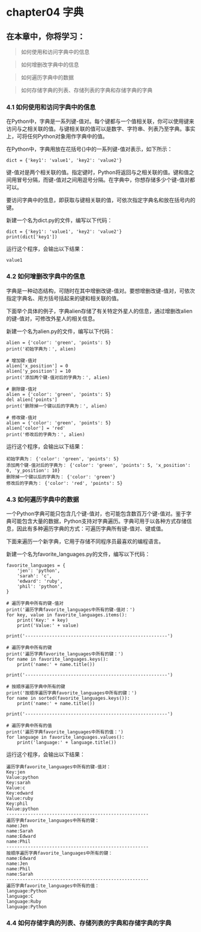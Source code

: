 # chapter04 字典

## 在本章中，你将学习：

> 如何使用和访问字典中的信息

> 如何增删改字典中的信息

> 如何遍历字典中的数据

> 如何存储字典的列表、存储列表的字典和存储字典的字典

### 4.1 如何使用和访问字典中的信息

在Python中，字典是一系列键-值对。每个键都与一个值相关联，你可以使用键来访问与之相关联的值。与键相关联的值可以是数字、字符串、列表乃至字典。事实上，可将任何Python对象用作字典中的值。

在Python中，字典用放在花括号{}中的一系列键-值对表示，如下所示：

	dict = {'key1': 'value1', 'key2': 'value2'}

键-值对是两个相关联的值。指定键时，Python将返回与之相关联的值。键和值之间用冒号分隔，而键-值对之间用逗号分隔。在字典中，你想存储多少个键-值对都可以。

要访问字典中的信息，即获取与键相关联的值，可依次指定字典名和放在括号内的键。

新建一个名为dict.py的文件，编写以下代码：

	dict = {'key1': 'value1', 'key2': 'value2'}
	print(dict['key1'])

运行这个程序，会输出以下结果：

	value1

### 4.2 如何增删改字典中的信息

字典是一种动态结构，可随时在其中增删改键-值对。要想增删改键-值对，可依次指定字典名、用方括号括起来的键和相关联的值。

下面举个具体的例子，字典alien存储了有关特定外星人的信息，通过增删改alien的键-值对，可修改外星人的相关信息。

新建一个名为alien.py的文件，编写以下代码：

	alien = {'color': 'green', 'points': 5}
	print('初始字典为：', alien)
	
	# 增加键-值对
	alien['x_position'] = 0
	alien['y_position'] = 10
	print('添加两个键-值对后的字典为：', alien)
	
	# 删除键-值对
	alien = {'color': 'green', 'points': 5}
	del alien['points']
	print('删除掉一个键以后的字典为：', alien)
	
	# 修改键-值对
	alien = {'color': 'green', 'points': 5}
	alien['color'] = 'red'
	print('修改后的字典为：', alien)

运行这个程序，会输出以下结果：

	初始字典为： {'color': 'green', 'points': 5}
	添加两个键-值对后的字典为： {'color': 'green', 'points': 5, 'x_position': 0, 'y_position': 10}
	删除掉一个键以后的字典为： {'color': 'green'}
	修改后的字典为： {'color': 'red', 'points': 5}

### 4.3 如何遍历字典中的数据

一个Python字典可能只包含几个键-值对，也可能包含数百万个键-值对。鉴于字典可能包含大量的数据，Python支持对字典遍历。字典可用于以各种方式存储信息，因此有多种遍历字典的方式：可遍历字典所有键-值对、键或值。

下面来遍历一个新字典，它用于存储不同程序员最喜欢的编程语言。

新建一个名为favorite_languages.py的文件，编写以下代码：

	favorite_languages = {
	    'jen': 'python',
	    'sarah': 'c',
	    'edward': 'ruby',
	    'phil': 'python',
	}
	
	# 遍历字典中所有的键-值对
	print('遍历字典favorite_languages中所有的键-值对：')
	for key, value in favorite_languages.items():
	    print('Key:' + key)
	    print('Value:' + value)
	
	print('-----------------------------------------------------')
	
	# 遍历字典中所有的键
	print('遍历字典favorite_languages中所有的键：')
	for name in favorite_languages.keys():
	    print('name:' + name.title())
	
	print('-----------------------------------------------------')
	
	# 按顺序遍历字典中所有的键
	print('按顺序遍历字典favorite_languages中所有的键：')
	for name in sorted(favorite_languages.keys()):
	    print('name:' + name.title())
	
	print('-----------------------------------------------------')
	
	# 遍历字典中所有的值
	print('遍历字典favorite_languages中所有的值：')
	for language in favorite_languages.values():
	    print('language:' + language.title())

运行这个程序，会输出以下结果：

	遍历字典favorite_languages中所有的键-值对：
	Key:jen
	Value:python
	Key:sarah
	Value:c
	Key:edward
	Value:ruby
	Key:phil
	Value:python
	-----------------------------------------------------
	遍历字典favorite_languages中所有的键：
	name:Jen
	name:Sarah
	name:Edward
	name:Phil
	-----------------------------------------------------
	按顺序遍历字典favorite_languages中所有的键：
	name:Edward
	name:Jen
	name:Phil
	name:Sarah
	-----------------------------------------------------
	遍历字典favorite_languages中所有的值：
	language:Python
	language:C
	language:Ruby
	language:Python

### 4.4 如何存储字典的列表、存储列表的字典和存储字典的字典